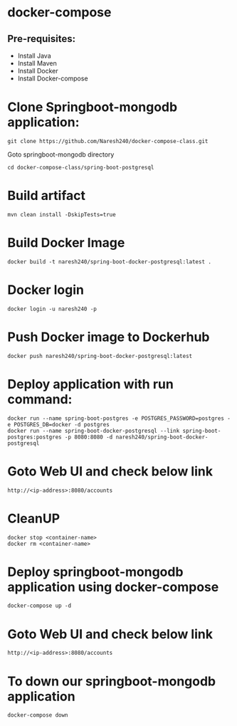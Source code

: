 # docker-compose

Pre-requisites:
---------
  - Install Java
  - Install Maven
  - Install Docker
  - Install Docker-compose
 
# Clone Springboot-mongodb application:
    git clone https://github.com/Naresh240/docker-compose-class.git

Goto springboot-mongodb directory
    
    cd docker-compose-class/spring-boot-postgresql
# Build artifact
    mvn clean install -DskipTests=true
 
# Build Docker Image
    docker build -t naresh240/spring-boot-docker-postgresql:latest .
# Docker login
    docker login -u naresh240 -p
# Push Docker image to Dockerhub
    docker push naresh240/spring-boot-docker-postgresql:latest
# Deploy application with run command:
    docker run --name spring-boot-postgres -e POSTGRES_PASSWORD=postgres -e POSTGRES_DB=docker -d postgres
    docker run --name spring-boot-docker-postgresql --link spring-boot-postgres:postgres -p 8080:8080 -d naresh240/spring-boot-docker-postgresql
# Goto Web UI and check below link
    http://<ip-address>:8080/accounts
# CleanUP
    docker stop <container-name>
    docker rm <container-name>
# Deploy springboot-mongodb application using docker-compose
    docker-compose up -d
# Goto Web UI and check below link
    http://<ip-address>:8080/accounts
    
# To down our springboot-mongodb application
    docker-compose down
